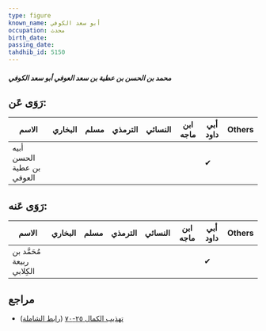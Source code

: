 ```yaml
---
type: figure
known_name: أبو سعد الكوفي
occupation: محدث
birth_date:
passing_date:
tahdhib_id: 5150
---
```

##### محمد بن الحسن بن عطية بن سعد العوفي أبو سعد الكوفي

## رَوَى عَن:
| الاسم                     | البخاري | مسلم | الترمذي | النسائي | ابن ماجه | أبي داود | Others |
| ------------------------- | ------- | ---- | ------- | ------- | -------- | -------- | ------ |
| أبيه الحسن بن عطية العوفي |         |      |         |         |          | ✔        |        |
## رَوَى عَنه:
| الاسم                      | البخاري | مسلم | الترمذي | النسائي | ابن ماجه | أبي داود | Others |
| -------------------------- | ------- | ---- | ------- | ------- | -------- | -------- | ------ |
| مُحَمَّد بن ربيعة الكِلابي |         |      |         |         |          | ✔        |        |
## مراجع
- [تهذيب الكمال ٢٥-٧٠](obsidian://open?vault=Tahdhib-al-Kamal&file=Figures/٥١٥٠-محمد%20بن%20الحسن%20بن%20عطية%20بن%20سعد%20العوفي%20أبو%20سعد%20الكوفي) ([رابط الشاملة](https://shamela.ws/book/3722/13163))